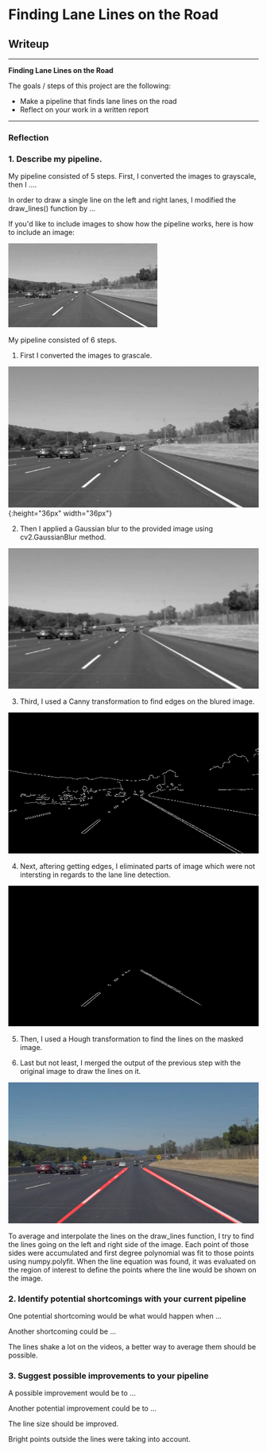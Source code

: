 # **Finding Lane Lines on the Road** 

## Writeup 

---

**Finding Lane Lines on the Road**

The goals / steps of this project are the following:
* Make a pipeline that finds lane lines on the road
* Reflect on your work in a written report


[//]: # (Image References)

[image1]: ./examples/grayscale.jpg "Grayscale"

[gray-scale-image]: ./test_images_output/gray-scale/solidWhiteCurve.jpg

[gray-scale-with-Guassina-Blur-image]: ./test_images_output/gray-scaleGB/solidWhiteCurve.jpg

[edges-image]: ./test_images_output/edges/solidWhiteCurve.jpg

[edges-with-mark-image]: ./test_images_output/edgesWithMask/solidWhiteCurve.jpg

[result-image]: ./test_images_output/results/solidWhiteCurve.jpg

---

### Reflection

### 1. Describe my pipeline. 

My pipeline consisted of 5 steps. First, I converted the images to grayscale, then I .... 

In order to draw a single line on the left and right lanes, I modified the draw_lines() function by ...

If you'd like to include images to show how the pipeline works, here is how to include an image: 

![alt text][image1]

My pipeline consisted of 6 steps.

1. First I converted the images to grascale. 

![alt text][gray-scale-image]{:height="36px" width="36px"}

2. Then I applied a Gaussian blur to the provided image using cv2.GaussianBlur method. 

![alt text][gray-scale-with-Guassina-Blur-image]

3. Third, I used a Canny transformation to find edges on the blured image. 

![alt text][edges-image]

4. Next, aftering getting edges, I eliminated parts of image which were not intersting in regards to the lane line detection. 

![alt text][edges-with-mark-image]

5. Then, I used a Hough transformation to find the lines on the masked image.

6. Last but not least, I merged the output of the previous step with the original image to draw the lines on it.

![alt text][result-image]

To average and interpolate the lines on the draw_lines function, I try to find the lines going on the left and right side of the image. Each point of those sides were accumulated and first degree polynomial was fit to those points using numpy.polyfit. When the line equation was found, it was evaluated on the region of interest to define the points where the line would be shown on the image.


### 2. Identify potential shortcomings with your current pipeline


One potential shortcoming would be what would happen when ... 

Another shortcoming could be ...

The lines shake a lot on the videos, a better way to average them should be possible.

### 3. Suggest possible improvements to your pipeline

A possible improvement would be to ...

Another potential improvement could be to ...

The line size should be improved.

Bright points outside the lines were taking into account.